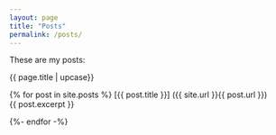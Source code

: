 ```yaml
---
layout: page 
title: "Posts" 
permalink: /posts/
---
```


These are my posts: 

{{ page.title | upcase}}

{% for post in site.posts %}
   [{{ post.title }}]  ({{ site.url }}{{ post.url }})    
      {{ post.excerpt }}   

{%- endfor -%}
